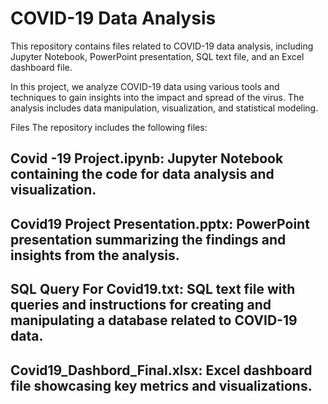 # COVID-19 Data Analysis
This repository contains files related to COVID-19 data analysis, including Jupyter Notebook, PowerPoint presentation, SQL text file, and an Excel dashboard file.

In this project, we analyze COVID-19 data using various tools and techniques to gain insights into the impact and spread of the virus. The analysis includes data manipulation, visualization, and statistical modeling.

Files
The repository includes the following files:

## Covid -19 Project.ipynb: Jupyter Notebook containing the code for data analysis and visualization.
## Covid19 Project Presentation.pptx: PowerPoint presentation summarizing the findings and insights from the analysis.
## SQL Query For Covid19.txt: SQL text file with queries and instructions for creating and manipulating a database related to COVID-19 data.
## Covid19_Dashbord_Final.xlsx: Excel dashboard file showcasing key metrics and visualizations.
